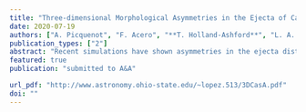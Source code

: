 ```yaml
---                                                                                                                                                                                            
title: "Three-dimensional Morphological Asymmetries in the Ejecta of Cassiopeia A Using a Component Separation Method in X-rays"                                      
date: 2020-07-19                                                                                                                                               
authors: ["A. Picquenot", "F. Acero", "**T. Holland-Ashford**", "L. A. Lopez", "J. Bobin"]                                                                                                         
publication_types: ["2"]                                                                                                                                                                       
abstract: "Recent simulations have shown asymmetries in the ejecta distribution of supernova remnants can still reflect asymmetries from the initial supernova explosion. Thus, their study provides a great mean to test and constrain model predictions in relation to the distribution of heavy elements or the neutron star kicks, both being key subjects for a better understanding of the explosion mechanisms in core-collapse supernovae. The use of a novel blind source separation method applied to the megasecond X-ray observations of the well-known Cassiopeia A supernova remnant revealed maps of the distribution of the ejecta endowed with an unprecedented level of detail and clearly separated from continuum emission. Our method also provides a three-dimensional view of the ejecta by disentangling the red- and blue-shifted spectral components and associated images of the Si, S, Ar, Ca and Fe, giving insights on the morphology of the ejecta distribution in Cassiopeia A. These mappings allow us to investigate thoroughly the asymmetries in the heavy elements distribution and probe simulation predictions about the neutron star kicks and the relative asymmetries between the different elements. We find in our study that most of the ejecta X-ray flux stems from the red-shifted component suggesting an asymmetry in the explosion. In addition, the red-shifted ejecta can physically be described as a broad, relatively symmetric plume, whereas the blue-shifted ejecta is more similar to a dense knot. The neutron star also moves directly opposite to the red-shifted parts of the ejecta similar to what is seen with 44Ti. Regarding the morphological asymmetries, it appears that heavier elements have more asymmetrical distributions, which confirms predictions made by simulations. This study is a showcase of the capacities of new analysis methods to revisit archival observations to fully exploit their scientific content."
featured: true                                                                                                                                                                                 
publication: "submitted to A&A"

url_pdf: "http://www.astronomy.ohio-state.edu/~lopez.513/3DCasA.pdf"                                                                                                                               
doi: ""                                                                                                                                                                         
---    
```

